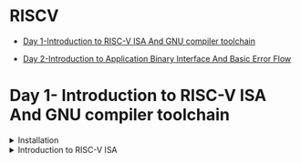 # RISCV

- [Day 1-Introduction to RISC-V ISA And GNU compiler toolchain ](#Day1--Introduction-to-RISC-V-ISA-And-GNU-compiler-toolchain)

- [Day 2-Introduction to Application Binary Interface And Basic Error Flow](#Day2--Introduction-to-Application-Binary-Interface-And-Basic-error-flow)

# Day 1- Introduction to RISC-V ISA And GNU compiler toolchain
<details>
<summary> Installation </summary>

1). Install virtual machine through given link
```
https://www.virtualbox.org/wiki/Downloads
```

2). Create a new OS with type as Linux and version as Ubuntu 18.04 LTS (Bionic Beaver) (64-bit)


3). Allocate adequate memory and use existing virtual disk file (add path to provided 26GB .vdi file)

4). Finish the process and start the OS by clicking on the start arrow

![setup_1](https://github.com/Vivekchoudhary2/somaiya-riscv/assets/154996509/3e7c71ad-2df4-4869-b790-23a8582c1084)

</details>

<details>
  <summary> Introduction to RISC-V ISA </summary>

  RISC-V Instruction Set Architecture (ISA) is assembly level language which only RISC-V hardware layout understands. It is designed to communicate instructions with the computer. Since every layout is custom designed one can definetly expect unique instruction set (for e.g- To add two data values the command 'addi rd, rs1, rs2 is used; whereas 8051 microcontroller uses 'add a, b' to add the same two data values.)

  Machine does not understand human language; it only understands 1's and 0's. And humans definitely cannot communicate in 1's and 0's.
  
  How humans take aid of machines to do the same task again and again?

  There are 3 main components:
  
  1.) Source file
  
  2.) Compiler
  
  3.) Assembler

  







  
</details>
